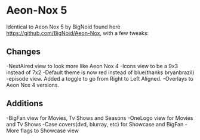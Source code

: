 Aeon-Nox 5
========
Identical to Aeon Nox 5 by BigNoid found here https://github.com/BigNoid/Aeon-Nox, with a few tweaks: 

Changes
-------
-NextAired view to look more like Aeon Nox 4
-Icons view to be a 9x3 instead of 7x2
-Default theme is now red instead of blue(thanks bryanbrazil)
-episode view. Added a toggle to go from Right to Left Aligned.
-Overlays to Aeon Nox 4 versions.

Additions
---------
-BigFan view for Movies, Tv Shows and Seasons
-OneLogo view for Movies and Tv Shows
-Case covers(dvd, blurray, etc) for Showcase and BigFan
-More flags to Showcase view